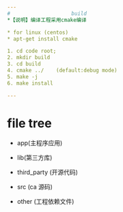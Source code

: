 ```yaml
---
#                    build
*【说明】编译工程采用cmake编译

* for linux (centos)
* apt-get install cmake

1. cd code root;
2. mkdir build
3. cd build
4. cmake ../    (default:debug mode)
5. make -j
6. make install

---
```

#                    file tree
* app(主程序应用)

* lib(第三方库)

* third_party (开源代码)

* src (ca 源码)

* other (工程依赖文件)
